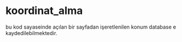 # koordinat_alma
bu kod sayaseinde açılan bir sayfadan işeretlenilen konum database e kaydedilebilmektedir.
